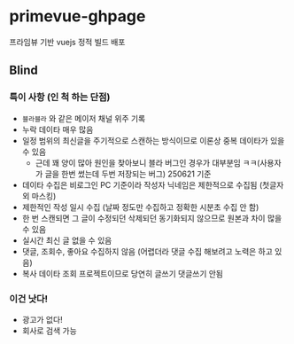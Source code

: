 # primevue-ghpage
프라임뷰 기반 vuejs 정적 빌드 배포

## Blind
### 특이 사항 (인 척 하는 단점)
- `블라블라` 와 같은 메이저 채널 위주 기록
- 누락 데이타 매우 많음
- 일정 범위의 최신글을 주기적으로 스캔하는 방식이므로 이론상 중복 데이타가 있을 수 있음
	- 근데 꽤 양이 많아 원인을 찾아보니 블라 버그인 경우가 대부분임 ㅋㅋ(사용자가 글을 한번 썼는데 두번 저장되는 버그) 250621 기준
- 데이타 수집은 비로그인 PC 기준이라 작성자 닉네임은 제한적으로 수집됨 (첫글자 외 마스킹)
- 제한적인 작성 일시 수집 (날짜 정도만 수집하고 정확한 시분초 수집 안 함)
- 한 번 스캔되면 그 글이 수정되던 삭제되던 동기화되지 않으므로 원본과 차이 많을 수 있음
- 실시간 최신 글 없을 수 있음
- 댓글, 조회수, 좋아요 수집하지 않음 (어렵더라 댓글 수집 해보려고 노력은 하고 있음)
- 복사 데이타 조회 프로젝트이므로 당연히 글쓰기 댓글쓰기 안됨

### 이건 낫다!
- 광고가 없다!
- 회사로 검색 가능